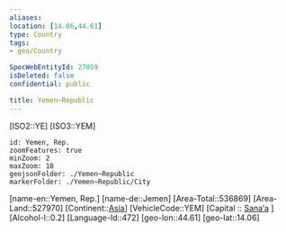 ```yaml
---
aliases: 
location: [14.06,44.61]
type: Country
tags:
- geo/Country

SpocWebEntityId: 27059
isDeleted: false
confidential: public

title: Yemen~Republic
---
```

[ISO2::YE]
[ISO3::YEM]
```leaflet
id: Yemen, Rep.
zoomFeatures: true 
minZoom: 2 
maxZoom: 18
geojsonFolder: ./Yemen~Republic
markerFolder: ./Yemen~Republic/City
```

[name-en::Yemen, Rep.]
[name-de::Jemen]
[Area-Total::536869]
[Area-Land::527970]
[Continent::[Asia](geo/Continent/Asia.md)]
[VehicleCode::YEM]
[Capital :: [Sana‘a](geo/Continent/Asia/Yemen~Republic/City/Sana%E2%80%98a.md) ]
[Alcohol-l::0.2]
[Language-Id::472]
[geo-lon::44.61]
[geo-lat::14.06]



